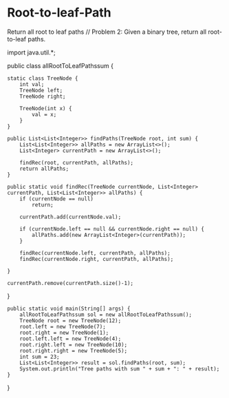 # Root-to-leaf-Path
Return all root to leaf paths
// Problem 2: Given a binary tree, return all root-to-leaf paths.

import java.util.*;

public class allRootToLeafPathssum {

    static class TreeNode {
        int val;
        TreeNode left;
        TreeNode right;

        TreeNode(int x) {
            val = x;
        }
    }

    public List<List<Integer>> findPaths(TreeNode root, int sum) {
        List<List<Integer>> allPaths = new ArrayList<>();
        List<Integer> currentPath = new ArrayList<>();

        findRec(root, currentPath, allPaths);
        return allPaths;
    }

    public static void findRec(TreeNode currentNode, List<Integer> currentPath, List<List<Integer>> allPaths) {
        if (currentNode == null)
            return;

        currentPath.add(currentNode.val);

        if (currentNode.left == null && currentNode.right == null) {
            allPaths.add(new ArrayList<Integer>(currentPath));
        }

        findRec(currentNode.left, currentPath, allPaths);
        findRec(currentNode.right, currentPath, allPaths);

    }

    currentPath.remove(currentPath.size()-1);

}

    public static void main(String[] args) {
        allRootToLeafPathssum sol = new allRootToLeafPathssum();
        TreeNode root = new TreeNode(12);
        root.left = new TreeNode(7);
        root.right = new TreeNode(1);
        root.left.left = new TreeNode(4);
        root.right.left = new TreeNode(10);
        root.right.right = new TreeNode(5);
        int sum = 23;
        List<List<Integer>> result = sol.findPaths(root, sum);
        System.out.println("Tree paths with sum " + sum + ": " + result);
    }
}
